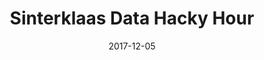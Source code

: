---
title: Sinterklaas Data Hacky Hour
text: Sinterklaas is among us. As his little helpers, we'll help you to analyse your data in one dedicated session.  
location: Room B0.206, Science Park 904, UvA
link: https://github.com/ScienceParkStudyGroup/studyGroup/issues/9
date: 2017-12-05
startTime: '17:00'
endTime: '18:00'

---